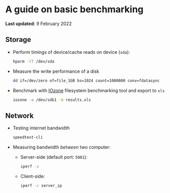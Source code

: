 # A guide on basic benchmarking

**Last updated**: 9 February 2022

## Storage

* Perform timings of device/cache reads on device (`sda`):

    ```bash
    hparm -tT /dev/sda
    ```

* Measure the write performance of a disk

    ```bash
    dd if=/dev/zero of=file_1GB bs=1024 count=1000000 conv=fdatasync
    ```

* Benchmark with [IOzone](http://www.iozone.org/) filesystem benchmarking tool and export to `xls`

    ```bash
    iozone -a /dev/sdb1 -b results.xls
    ```

## Network

* Testing internet bandwidth

    ```bash
    speedtest-cli
    ```

* Measuring bandwidth *between* two computer:

    * Server-side (default port: `5001`):

        ```bash
        iperf -s
        ```

    * Client-side:

        ```bash
        iperf -c server_ip
        ```
